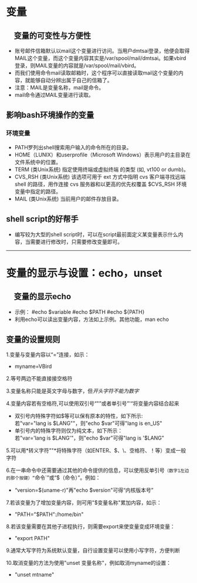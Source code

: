 # 变量
## &emsp;变量的可变性与方便性
* 账号邮件信箱默认以mail这个变量进行访问。当用户dmtsai登录，他便会取得MAIL这个变量，而这个变量内容其实是/var/spool/mail/dmtsai。如果vbird登录，则MAIL变量的内容就是/var/spool/mail/vbird。
* 而我们使用命令mail读取邮箱时，这个程序可以直接读取mail这个变量的内容，就能够自动分辨出属于自己的信箱了。
* 注意：MAIL是变量名称，mail是命令。
* mail命令通过MAIL变量进行读取。
## 影响bash环境操作的变量
### 环境变量
* PATH罗列出shell搜索用户输入的命令所在的目录。
* HOME（LUNIX）和userprofile（Microsoft Windows）表示用户的主目录在文件系统中的位置。
* TERM (类Unix系统) 指定使用终端或虚拟终端 的类型 (如, vt100 or dumb)。
* CVS_RSH (类Unix系统) 该选项可用于 ext 方式中指明 cvs 客户端寻找远端 shell 的路径，用作连接 cvs 服务器和以更高的优先权覆盖 $CVS_RSH 环境变量中指定的路径。
* MAIL (类Unix系统) 当前用户的邮件存放目录。
## shell script的好帮手
* 编写较为大型的shell script时，可以在script最前面定义某变量表示什么内容，当需要进行修改时，只需要修改变量即可。
* * * * * * *
# 变量的显示与设置：echo，unset
## &emsp;变量的显示echo
* 示例：
	#echo $variable
	#echo $PATH
	#echo ${PATH}
* 利用echo可以读出变量内容，方法如上示例。其他功能，man echo
## 变量的设置规则
1.变量与变量内容以“=”连接，如示：    
   * myname=VBird     

2.等号两边不能直接接空格符      

3.变量名称只能是英文字母与数字，但*开头字符不能为数字*       

4.变量内容若有空格符,可以使用双引号“"”或者单引号”'“将变量内容结合起来    
   * 双引号内特殊字符如$等可以保有原本的特性，如下所示:    
   若"var="lang is $LANG""，则"echo $var"可得"lang is en_US"    
   * 单引号内的特殊字符则仅为纯文本，如下所示：        
   若"var='lang is $LANG'"，则"echo $var"可得"lang is '$LANG"        

5.可以用*转义字符"\"*将特殊字符（如ENTER、$、\、空格符、！等）变成一般字符    

6.在一串命令中还需要通过其他的命令提供的信息，可以使用反单引号`（数字1左边的那个按键）“`命令`”或“$（命令）”。例如：    
   * “version=$(uname-r)"再"echo $version"可得“内核版本号”     

7.若该变量为了增加变量内容，则可用"$变量名称"累加内容，如示：     
* "PATH="$PATH":/home/bin"      

8.若该变量需要在其他子进程执行，则需要export来使变量变成环境变量：    
* "export PATH"                                                   

9.通常大写字符为系统默认变量，自行设置变量可以使用小写字符，方便判断     

10.取消变量的方法为使用"unset 变量名称"，例如取消myname的设置：     
   * "unset mtname"

